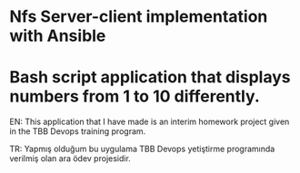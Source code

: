 # Nfs Server-client implementation with Ansible

# Bash script application that displays numbers from 1 to 10 differently.
EN:
This application that I have made is an interim homework project given in the TBB Devops training program.

TR:
Yapmış olduğum bu uygulama TBB Devops yetiştirme programında verilmiş olan ara ödev projesidir.
